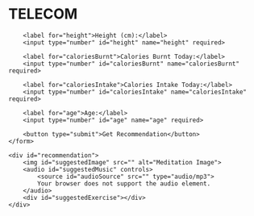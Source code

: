 # TELECOM
        <label for="height">Height (cm):</label>
        <input type="number" id="height" name="height" required>
        
        <label for="caloriesBurnt">Calories Burnt Today:</label>
        <input type="number" id="caloriesBurnt" name="caloriesBurnt" required>
        
        <label for="caloriesIntake">Calories Intake Today:</label>
        <input type="number" id="caloriesIntake" name="caloriesIntake" required>

        <label for="age">Age:</label>
        <input type="number" id="age" name="age" required>
        
        <button type="submit">Get Recommendation</button>
    </form>
    
    <div id="recommendation">
        <img id="suggestedImage" src="" alt="Meditation Image">
        <audio id="suggestedMusic" controls>
            <source id="audioSource" src="" type="audio/mp3">
            Your browser does not support the audio element.
        </audio>
        <div id="suggestedExercise"></div>
    </div>
</div>

<script>
    document.getElementById('userInputForm').addEventListener('submit', function(event) {
        event.preventDefault();

        // Collect user inputs
        const weight = document.getElementById('weight').value;
        const height = document.getElementById('height').value;
        const caloriesBurnt = document.getElementById('caloriesBurnt').value;
        const caloriesIntake = document.getElementById('caloriesIntake').value;
        const age = document.getElementById('age').value;

        // Placeholder logic to suggest media based on age
        let recommendedImage;
        let recommendedMusic;
        let recommendedExercise;

        if (age < 30) {
            recommendedImage = 'https://images.unsplash.com/photo-1506748686214-e9df14d4d9d0'; // Example for age < 30
            recommendedMusic = 'https://cdn.pixabay.com/download/audio/2023/03/23/audio_8d3a2c9b0a.mp3'; // Example for age < 30
            recommendedExercise = `
                <h3>Recommended Yoga Asanas:</h3>
                <ul>
                    <li>Surya Namaskar (Sun Salutation)</li>
                    <li>Vrikshasana (Tree Pose)</li>
                    <li>Virabhadrasana (Warrior Pose)</li>
                </ul>
                <h3>Recommended Exercises:</h3>
                <ul>
                    <li>Push-ups</li>
                    <li>Squats</li>
                    <li>Jumping Jacks</li>
                </ul>
            `;
        } else {
            recommendedImage = 'https://images.unsplash.com/photo-1551334787-21e6bd3ab135'; // Example for age >= 30
            recommendedMusic = 'https://cdn.pixabay.com/download/audio/2023/03/22/audio_6b9c2c7b1c.mp3'; // Example for age >= 30
            recommendedExercise = `
                <h3>Recommended Yoga Asanas:</h3>
                <ul>
                    <li>Balasana (Child's Pose)</li>
                    <li>Setu Bandhasana (Bridge Pose)</li>
                    <li>Shavasana (Corpse Pose)</li>
                </ul>
                <h3>Recommended Exercises:</h3>
                <ul>
                    <li>Walking</li>
                    <li>Light Jogging</li>
                    <li>Stretching</li>
                </ul>
            `;
        }

        // Display the recommended image and music
        const suggestedImageElement = document.getElementById('suggestedImage');
        const suggestedMusicElement = document.getElementById('suggestedMusic');
        const audioSourceElement = document.getElementById('audioSource');
        const suggestedExerciseElement = document.getElementById('suggestedExercise');

        suggestedImageElement.src = recommendedImage;
        suggestedImageElement.style.display = 'block';

        audioSourceElement.src = recommendedMusic;
        suggestedMusicElement.style.display = 'block';
        suggestedMusicElement.load(); // Reload the audio element

        suggestedExerciseElement.innerHTML = recommendedExercise;
    });
</script>
